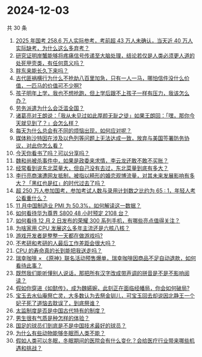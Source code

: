 # 2024-12-03

共 30 条

<!-- BEGIN ZHIHUVIDEO -->
<!-- 最后更新时间 Tue Dec 03 2024 00:15:25 GMT+0800 (China Standard Time) -->
1. [2025 年国考 258.6 万人实际参考，考前超 43 万人未确认，当天近 40 万人实际缺考，为什么这么多弃考？](https://www.zhihu.com/question/5471220865)
1. [研究证明岸蟹能够将疼痛信号传递至大脑处理，结论若仅是人类必须更人道的处死甲壳类，有任何意义吗？](https://www.zhihu.com/question/5311396766)
1. [胖东来能长久下来吗？](https://www.zhihu.com/question/5251197648)
1. [古代匪祸横行为什么不抢劫八百里加急，只有一人一马，哪怕信件没什么价值，一匹马的价值可不少啊?](https://www.zhihu.com/question/813026244)
1. [孩子明年上学，我也不想抢跑，但上学后跟不上孩子一样有压力，我该怎么办？](https://www.zhihu.com/question/5298484436)
1. [劳务派遣为什么会泛滥全国？](https://www.zhihu.com/question/4691019871)
1. [诸葛亮对王朗说：「我从未见过如此厚颜无耻之徒」如果王朗回：「嘿，那你今天就见到了？」会怎么样？](https://www.zhihu.com/question/5179038954)
1. [每天为什么总会有不同的烦恼出现，如何应对呢？](https://www.zhihu.com/question/5634758302)
1. [媒体称沙特因在涉及以色列等问题上无法达成一致，放弃与美国签署防务协议，对此你怎么看？](https://www.zhihu.com/question/5568929755)
1. [今天你看书了吗？可以分享吗？](https://www.zhihu.com/question/5657122118)
1. [魏和尚被杀事件中，如果是政委来求情，李云龙还敢不敢不买账？](https://www.zhihu.com/question/5550040265)
1. [经常看到说东北菜量大，但自己没有去过，东北菜量到底有多大？](https://www.zhihu.com/question/469279323)
1. [李行亮商演遭网友抵制，被指以畸形的婚恋观博流量，对其未来发展影响有多大？「黑红也是红」的时代过去了吗？](https://www.zhihu.com/question/5659210510)
1. [超 250 万人参加国考，参加考试人数与录用计划数之比约为 65 : 1，年轻人考公看重什么？](https://www.zhihu.com/question/5706496534)
1. [11 月中国制造业 PMI 为 50.3%，如何解读这一数据？](https://www.zhihu.com/question/5588687832)
1. [如何看待华为尊界 S800 48 小时预定 2108 台？](https://www.zhihu.com/question/5412649927)
1. [如何看待 12 月 2 日发布的荣耀 300 系列手机，有哪些亮点值得关注？](https://www.zhihu.com/question/5734181603)
1. [为啥家用 CPU 发展这么多年主流还是六核八核？](https://www.zhihu.com/question/5454210285)
1. [游戏开发者是整整一天都在做游戏吗?](https://www.zhihu.com/question/611519532)
1. [不考研和考研的人最后工作差距会很大吗？](https://www.zhihu.com/question/1286925131)
1. [CPU 的寿命真的长到能把我送走吗？](https://www.zhihu.com/question/431481724)
1. [瑞幸咖啡 × 《原神》联名活动预售爆单，瑞幸咖啡因商品不足自动退款，如何看待此事？](https://www.zhihu.com/question/5667388629)
1. [既然我们能听懂别人说话，那把所有汉字改成带声调的拼音是不是不影响阅读？](https://www.zhihu.com/question/5561305519)
1. [假如你穿进《如懿传》，成为魏嬿婉，此刻正在面临经幡局，你会如何破局?](https://www.zhihu.com/question/656006657)
1. [宝玉去水仙庵祭亡灵，大多数认为去祭金钏儿，可宝玉回去却说因北静王一个妃子死了道恼去耽误了，到底祭谁？](https://www.zhihu.com/question/4482943445)
1. [太监制度是否是中国古代特有的制度？](https://www.zhihu.com/question/5147365078)
1. [男生很有气质是种怎样的体验？](https://www.zhihu.com/question/279288346)
1. [国足的球员们到底是不是中国技术最好的球员？](https://www.zhihu.com/question/377434385)
1. [为什么有些动物能够冬眠而人类不能？](https://www.zhihu.com/question/666391669)
1. [假如人类可以冬眠，冬眠期间的医院会有什么变化？会给医疗行业带来哪些机遇和挑战？](https://www.zhihu.com/question/5203919566)
<!-- END ZHIHUVIDEO -->
